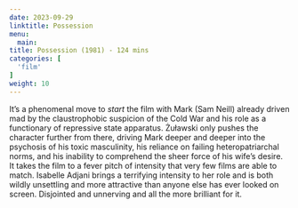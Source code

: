 ```yaml
---
date: 2023-09-29
linktitle: Possession
menu:
  main:
title: Possession (1981) - 124 mins
categories: [
  'film'
]
weight: 10
---
```


It’s a phenomenal move to *start* the film with Mark (Sam Neill) already driven mad by the claustrophobic suspicion of the Cold War and his role as a functionary of repressive state apparatus. Żuławski only pushes the character further from there, driving Mark deeper and deeper into the psychosis of his toxic masculinity, his reliance on failing heteropatriarchal norms, and his inability to comprehend the sheer force of his wife’s desire. It takes the film to a fever pitch of intensity that very few films are able to match. Isabelle Adjani brings a terrifying intensity to her role and is both wildly unsettling and more attractive than anyone else has ever looked on screen. Disjointed and unnerving and all the more brilliant for it.

